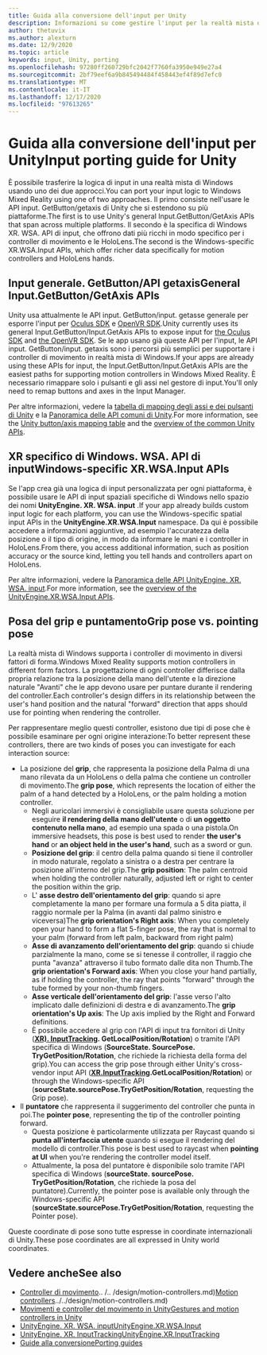 ```yaml
---
title: Guida alla conversione dell'input per Unity
description: Informazioni su come gestire l'input per la realtà mista di Windows in Unity.
author: thetuvix
ms.author: alexturn
ms.date: 12/9/2020
ms.topic: article
keywords: input, Unity, porting
ms.openlocfilehash: 97280ff260729bfc2042f7760fa3950e949e27a4
ms.sourcegitcommit: 2bf79eef6a9b845494484f458443ef4f89d7efc0
ms.translationtype: MT
ms.contentlocale: it-IT
ms.lasthandoff: 12/17/2020
ms.locfileid: "97613265"
---
```

# <a name="input-porting-guide-for-unity"></a><span data-ttu-id="61883-104">Guida alla conversione dell'input per Unity</span><span class="sxs-lookup"><span data-stu-id="61883-104">Input porting guide for Unity</span></span>

<span data-ttu-id="61883-105">È possibile trasferire la logica di input in una realtà mista di Windows usando uno dei due approcci.</span><span class="sxs-lookup"><span data-stu-id="61883-105">You can port your input logic to Windows Mixed Reality using one of two approaches.</span></span> <span data-ttu-id="61883-106">Il primo consiste nell'usare le API input. GetButton/getaxis di Unity che si estendono su più piattaforme.</span><span class="sxs-lookup"><span data-stu-id="61883-106">The first is to use Unity's general Input.GetButton/GetAxis APIs that span across multiple platforms.</span></span> <span data-ttu-id="61883-107">Il secondo è la specifica di Windows XR. WSA. API di input, che offrono dati più ricchi in modo specifico per i controller di movimento e le HoloLens.</span><span class="sxs-lookup"><span data-stu-id="61883-107">The second is the Windows-specific XR.WSA.Input APIs, which offer richer data specifically for motion controllers and HoloLens hands.</span></span>

## <a name="general-inputgetbuttongetaxis-apis"></a><span data-ttu-id="61883-108">Input generale. GetButton/API getaxis</span><span class="sxs-lookup"><span data-stu-id="61883-108">General Input.GetButton/GetAxis APIs</span></span>

<span data-ttu-id="61883-109">Unity usa attualmente le API input. GetButton/input. getasse generale per esporre l'input per [Oculus SDK](https://docs.unity3d.com/Manual/OculusControllers.html) e [OpenVR SDK](https://docs.unity3d.com/Manual/OpenVRControllers.html).</span><span class="sxs-lookup"><span data-stu-id="61883-109">Unity currently uses its general Input.GetButton/Input.GetAxis APIs to expose input for [the Oculus SDK](https://docs.unity3d.com/Manual/OculusControllers.html) and [the OpenVR SDK](https://docs.unity3d.com/Manual/OpenVRControllers.html).</span></span> <span data-ttu-id="61883-110">Se le app usano già queste API per l'input, le API input. GetButton/input. getaxis sono i percorsi più semplici per supportare i controller di movimento in realtà mista di Windows.</span><span class="sxs-lookup"><span data-stu-id="61883-110">If your apps are already using these APIs for input, the Input.GetButton/Input.GetAxis APIs are the easiest paths for supporting motion controllers in Windows Mixed Reality.</span></span> <span data-ttu-id="61883-111">È necessario rimappare solo i pulsanti e gli assi nel gestore di input.</span><span class="sxs-lookup"><span data-stu-id="61883-111">You'll only need to remap buttons and axes in the Input Manager.</span></span>

<span data-ttu-id="61883-112">Per altre informazioni, vedere la [tabella di mapping degli assi e dei pulsanti di Unity](../unity/gestures-and-motion-controllers-in-unity.md#unity-buttonaxis-mapping-table) e la [Panoramica delle API comuni di Unity](../unity/gestures-and-motion-controllers-in-unity.md#common-unity-apis-inputgetbuttongetaxis).</span><span class="sxs-lookup"><span data-stu-id="61883-112">For more information, see the [Unity button/axis mapping table](../unity/gestures-and-motion-controllers-in-unity.md#unity-buttonaxis-mapping-table) and the [overview of the common Unity APIs](../unity/gestures-and-motion-controllers-in-unity.md#common-unity-apis-inputgetbuttongetaxis).</span></span>

## <a name="windows-specific-xrwsainput-apis"></a><span data-ttu-id="61883-113">XR specifico di Windows. WSA. API di input</span><span class="sxs-lookup"><span data-stu-id="61883-113">Windows-specific XR.WSA.Input APIs</span></span>

<span data-ttu-id="61883-114">Se l'app crea già una logica di input personalizzata per ogni piattaforma, è possibile usare le API di input spaziali specifiche di Windows nello spazio dei nomi **UnityEngine. XR. WSA. input** .</span><span class="sxs-lookup"><span data-stu-id="61883-114">If your app already builds custom input logic for each platform, you can use the Windows-specific spatial input APIs in the **UnityEngine.XR.WSA.Input** namespace.</span></span> <span data-ttu-id="61883-115">Da qui è possibile accedere a informazioni aggiuntive, ad esempio l'accuratezza della posizione o il tipo di origine, in modo da informare le mani e i controller in HoloLens.</span><span class="sxs-lookup"><span data-stu-id="61883-115">From there, you access additional information, such as position accuracy or the source kind, letting you tell hands and controllers apart on HoloLens.</span></span>

<span data-ttu-id="61883-116">Per altre informazioni, vedere la [Panoramica delle API UnityEngine. XR. WSA. input](../unity/gestures-and-motion-controllers-in-unity.md#windows-specific-apis-xrwsainput).</span><span class="sxs-lookup"><span data-stu-id="61883-116">For more information, see the [overview of the UnityEngine.XR.WSA.Input APIs](../unity/gestures-and-motion-controllers-in-unity.md#windows-specific-apis-xrwsainput).</span></span>

## <a name="grip-pose-vs-pointing-pose"></a><span data-ttu-id="61883-117">Posa del grip e puntamento</span><span class="sxs-lookup"><span data-stu-id="61883-117">Grip pose vs. pointing pose</span></span>

<span data-ttu-id="61883-118">La realtà mista di Windows supporta i controller di movimento in diversi fattori di forma.</span><span class="sxs-lookup"><span data-stu-id="61883-118">Windows Mixed Reality supports motion controllers in different form factors.</span></span> <span data-ttu-id="61883-119">La progettazione di ogni controller differisce dalla propria relazione tra la posizione della mano dell'utente e la direzione naturale "Avanti" che le app devono usare per puntare durante il rendering del controller.</span><span class="sxs-lookup"><span data-stu-id="61883-119">Each controller's design differs in its relationship between the user's hand position and the natural "forward" direction that apps should use for pointing when rendering the controller.</span></span>

<span data-ttu-id="61883-120">Per rappresentare meglio questi controller, esistono due tipi di pose che è possibile esaminare per ogni origine interazione:</span><span class="sxs-lookup"><span data-stu-id="61883-120">To better represent these controllers, there are two kinds of poses you can investigate for each interaction source:</span></span>

* <span data-ttu-id="61883-121">La posizione del **grip**, che rappresenta la posizione della Palma di una mano rilevata da un HoloLens o della palma che contiene un controller di movimento.</span><span class="sxs-lookup"><span data-stu-id="61883-121">The **grip pose**, which represents the location of either the palm of a hand detected by a HoloLens, or the palm holding a motion controller.</span></span>
    * <span data-ttu-id="61883-122">Negli auricolari immersivi è consigliabile usare questa soluzione per eseguire **il rendering della mano dell'utente** o di **un oggetto contenuto nella mano**, ad esempio una spada o una pistola.</span><span class="sxs-lookup"><span data-stu-id="61883-122">On immersive headsets, this pose is best used to render **the user's hand** or **an object held in the user's hand**, such as a sword or gun.</span></span>
    * <span data-ttu-id="61883-123">**Posizione del grip**: il centro della palma quando si tiene il controller in modo naturale, regolato a sinistra o a destra per centrare la posizione all'interno del grip.</span><span class="sxs-lookup"><span data-stu-id="61883-123">The **grip position**: The palm centroid when holding the controller naturally, adjusted left or right to center the position within the grip.</span></span>
    * <span data-ttu-id="61883-124">L' **asse destro dell'orientamento del grip**: quando si apre completamente la mano per formare una formula a 5 dita piatta, il raggio normale per la Palma (in avanti dal palmo sinistro e viceversa)</span><span class="sxs-lookup"><span data-stu-id="61883-124">The **grip orientation's Right axis**: When you completely open your hand to form a flat 5-finger pose, the ray that is normal to your palm (forward from left palm, backward from right palm)</span></span>
    * <span data-ttu-id="61883-125">**Asse di avanzamento dell'orientamento del grip**: quando si chiude parzialmente la mano, come se si tenesse il controller, il raggio che punta "avanza" attraverso il tubo formato dalle dita non Thumb.</span><span class="sxs-lookup"><span data-stu-id="61883-125">The **grip orientation's Forward axis**: When you close your hand partially, as if holding the controller, the ray that points "forward" through the tube formed by your non-thumb fingers.</span></span>
    * <span data-ttu-id="61883-126">**Asse verticale dell'orientamento del grip**: l'asse verso l'alto implicato dalle definizioni di destra e di avanzamento.</span><span class="sxs-lookup"><span data-stu-id="61883-126">The **grip orientation's Up axis**: The Up axis implied by the Right and Forward definitions.</span></span>
    * <span data-ttu-id="61883-127">È possibile accedere al grip con l'API di input tra fornitori di Unity (**[XR). InputTracking](https://docs.unity3d.com/ScriptReference/XR.InputTracking.html). GetLocalPosition/Rotation**) o tramite l'API specifica di Windows (**SourceState. SourcePose. TryGetPosition/Rotation**, che richiede la richiesta della forma del grip).</span><span class="sxs-lookup"><span data-stu-id="61883-127">You can access the grip pose through either Unity's cross-vendor input API (**[XR.InputTracking](https://docs.unity3d.com/ScriptReference/XR.InputTracking.html).GetLocalPosition/Rotation**) or through the Windows-specific API (**sourceState.sourcePose.TryGetPosition/Rotation**, requesting the Grip pose).</span></span>
* <span data-ttu-id="61883-128">Il **puntatore** che rappresenta il suggerimento del controller che punta in poi.</span><span class="sxs-lookup"><span data-stu-id="61883-128">The **pointer pose**, representing the tip of the controller pointing forward.</span></span>
    * <span data-ttu-id="61883-129">Questa posizione è particolarmente utilizzata per Raycast quando si **punta all'interfaccia utente** quando si esegue il rendering del modello di controller.</span><span class="sxs-lookup"><span data-stu-id="61883-129">This pose is best used to raycast when **pointing at UI** when you're rendering the controller model itself.</span></span>
    * <span data-ttu-id="61883-130">Attualmente, la posa del puntatore è disponibile solo tramite l'API specifica di Windows (**sourceState. sourcePose. TryGetPosition/Rotation**, che richiede la posa del puntatore).</span><span class="sxs-lookup"><span data-stu-id="61883-130">Currently, the pointer pose is available only through the Windows-specific API (**sourceState.sourcePose.TryGetPosition/Rotation**, requesting the Pointer pose).</span></span>

<span data-ttu-id="61883-131">Queste coordinate di pose sono tutte espresse in coordinate internazionali di Unity.</span><span class="sxs-lookup"><span data-stu-id="61883-131">These pose coordinates are all expressed in Unity world coordinates.</span></span>

## <a name="see-also"></a><span data-ttu-id="61883-132">Vedere anche</span><span class="sxs-lookup"><span data-stu-id="61883-132">See also</span></span>
* <span data-ttu-id="61883-133">[Controller di movimento]().. /.. /design/motion-controllers.md)</span><span class="sxs-lookup"><span data-stu-id="61883-133">[Motion controllers]()../../design/motion-controllers.md)</span></span>
* [<span data-ttu-id="61883-134">Movimenti e controller del movimento in Unity</span><span class="sxs-lookup"><span data-stu-id="61883-134">Gestures and motion controllers in Unity</span></span>](../unity/gestures-and-motion-controllers-in-unity.md)
* [<span data-ttu-id="61883-135">UnityEngine. XR. WSA. input</span><span class="sxs-lookup"><span data-stu-id="61883-135">UnityEngine.XR.WSA.Input</span></span>](https://docs.unity3d.com/ScriptReference/XR.WSA.Input.InteractionManager.html)
* [<span data-ttu-id="61883-136">UnityEngine. XR. InputTracking</span><span class="sxs-lookup"><span data-stu-id="61883-136">UnityEngine.XR.InputTracking</span></span>](https://docs.unity3d.com/ScriptReference/XR.InputTracking.html)
* [<span data-ttu-id="61883-137">Guide alla conversione</span><span class="sxs-lookup"><span data-stu-id="61883-137">Porting guides</span></span>](porting-guides.md)
